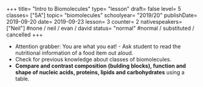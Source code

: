 +++
title= "Intro to Biomolecules"
type= "lesson"
draft= false
level= 5
classes= ["5A"]
topic= "biomolecules"
schoolyear= "2019/20"
publishDate= 2019-09-20
date=  2019-09-23
lesson= 3
counter= 2
nativespeakers= ["Neil"] #none / neil / evan / david
status= "normal" #normal / substituted / cancelled
+++

- Attention grabber: You are what you eat! - Ask student to read the nutritional information of a food item out aloud.
- Check for previous knowledge about classes of biomolecules.
- **Compare and contrast composition (bulding blocks), function and shape of nucleic acids, proteins, lipids and carbohydrates** using a table.
